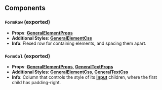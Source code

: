 ## Components

### `FormRow` (exported)
- **Props**: [**GeneralElementProps**](/docs/dev-docs/frontend/components/general-interfaces#generalelementprops-exported)
- **Additional Styles**: [**GeneralElementCss**](/docs/dev-docs/frontend/components/general-interfaces#generalelementcss-exported)
- **Info**: Flexed row for containing elements, and spacing them apart.

### `FormCol` (exported)
- **Props**: [**GeneralElementProps**](/docs/dev-docs/frontend/components/general-interfaces#generalelementprops-exported), [**GeneralTextProps**](/docs/dev-docs/frontend/components/atoms/Typography#generaltextprops-exported)
- **Additional Styles**: [**GeneralElementCss**](/docs/dev-docs/frontend/components/general-interfaces#generalelementcss-exported), [**GeneralTextCss**](/docs/dev-docs/frontend/components/atoms/Typography#generaltextcss-exported)
- **Info**: Column that controls the style of its [**Input**](/docs/dev-docs/frontend/components/atoms/Input#input-exported) children, where the first child has padding-right.
